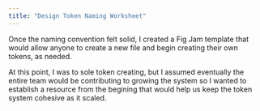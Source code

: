 ```yaml
---
title: "Design Token Naming Worksheet"
---
```


Once the naming convention felt solid, I created a Fig Jam template that would allow anyone to create a new file and begin creating their own tokens, as needed.

At this point, I was to sole token creating, but I assumed eventually the entire team would be contributing to growing the system so I wanted to establish a resource from the begining that would help us keep the token system cohesive as it scaled.